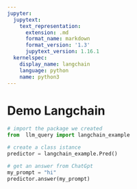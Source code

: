 ```yaml
---
jupyter:
  jupytext:
    text_representation:
      extension: .md
      format_name: markdown
      format_version: '1.3'
      jupytext_version: 1.16.1
  kernelspec:
    display_name: langchain
    language: python
    name: python3
---
```


# Demo Langchain

```python
# import the package we created
from  llm_query import langchain_example
```

```python
# create a class istance
predictor = langchain_example.Pred()
```

```python
# get an answer from ChatGpt
my_prompt = "hi"
predictor.answer(my_prompt)
```
